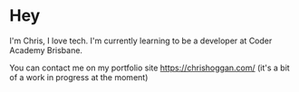 # Hey
I'm Chris, I love tech.
I'm currently learning to be a developer at Coder Academy Brisbane.

You can contact me on my portfolio site https://chrishoggan.com/ (it's a bit of a work in progress at the moment)

<!---
devodude/devodude is a ✨ special ✨ repository because its `README.md` (this file) appears on your GitHub profile.
You can click the Preview link to take a look at your changes.
--->
